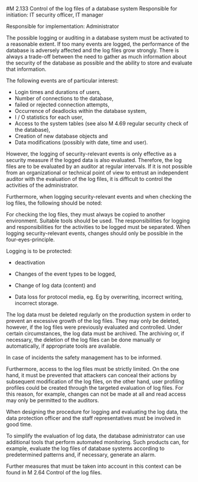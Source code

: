 #M 2.133 Control of the log files of a database system
Responsible for initiation: IT security officer, IT manager

Responsible for implementation: Administrator

The possible logging or auditing in a database system must be activated to a reasonable extent. If too many events are logged, the performance of the database is adversely affected and the log files grow strongly. There is always a trade-off between the need to gather as much information about the security of the database as possible and the ability to store and evaluate that information.

The following events are of particular interest:

* Login times and durations of users,
* Number of connections to the database,
* failed or rejected connection attempts,
* Occurrence of deadlocks within the database system,
* I / O statistics for each user,
* Access to the system tables (see also M 4.69 regular security check of the database),
* Creation of new database objects and
* Data modifications (possibly with date, time and user).


However, the logging of security-relevant events is only effective as a security measure if the logged data is also evaluated. Therefore, the log files are to be evaluated by an auditor at regular intervals. If it is not possible from an organizational or technical point of view to entrust an independent auditor with the evaluation of the log files, it is difficult to control the activities of the administrator.

Furthermore, when logging security-relevant events and when checking the log files, the following should be noted:

For checking the log files, they must always be copied to another environment. Suitable tools should be used. The responsibilities for logging and responsibilities for the activities to be logged must be separated. When logging security-relevant events, changes should only be possible in the four-eyes-principle.

Logging is to be protected:

* deactivation
* Changes of the event types to be logged,
* Change of log data (content) and


* Data loss for protocol media, eg. Eg by overwriting, incorrect writing, incorrect storage.


The log data must be deleted regularly on the production system in order to prevent an excessive growth of the log files. They may only be deleted, however, if the log files were previously evaluated and controlled. Under certain circumstances, the log data must be archived. The archiving or, if necessary, the deletion of the log files can be done manually or automatically, if appropriate tools are available.

In case of incidents the safety management has to be informed.

Furthermore, access to the log files must be strictly limited. On the one hand, it must be prevented that attackers can conceal their actions by subsequent modification of the log files, on the other hand, user profiling profiles could be created through the targeted evaluation of log files. For this reason, for example, changes can not be made at all and read access may only be permitted to the auditors.

When designing the procedure for logging and evaluating the log data, the data protection officer and the staff representatives must be involved in good time.

To simplify the evaluation of log data, the database administrator can use additional tools that perform automated monitoring. Such products can, for example, evaluate the log files of database systems according to predetermined patterns and, if necessary, generate an alarm.

Further measures that must be taken into account in this context can be found in M 2.64 Control of the log files.



